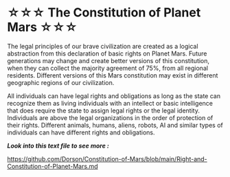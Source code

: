 # ☆☆☆ The Constitution of Planet Mars ☆☆☆

The legal principles of our brave civilization are created as a logical abstraction from this declaration of basic rights on Planet Mars. Future generations may change and create better versions of this constitution, when they can collect the majority agreement of 75%, from all regional residents. Different versions of this Mars constitution may exist in different geographic regions of our civilization.

All individuals can have legal rights and obligations as long as the state can recognize them as living individuals with an intellect or basic intelligence that does require the state to assign legal rights or the legal identity. Individuals are above the legal organizations in the order of protection of their rights. Different animals, humans, aliens, robots, AI and similar types of individuals can have different rights and obligations.

***Look into this text file to see more :***

https://github.com/Dorson/Constitution-of-Mars/blob/main/Right-and-Constitution-of-Planet-Mars.md
